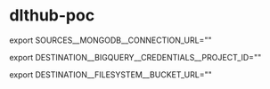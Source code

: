# dlthub-poc

export SOURCES__MONGODB__CONNECTION_URL=""

export DESTINATION__BIGQUERY__CREDENTIALS__PROJECT_ID=""

export DESTINATION__FILESYSTEM__BUCKET_URL=""
